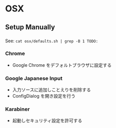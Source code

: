 # OSX

## Setup Manually

###

See: `cat osx/defaults.sh | grep -B 1 TODO:`

### Chrome

- Google Chrome をデフォルトブラウザに設定する

### Google Japanese Input

- 入力ソースに追加しことえりを削除する
- ConfigDialog を開き設定を行う

### Karabiner

- 起動しセキュリティ設定を許可する
